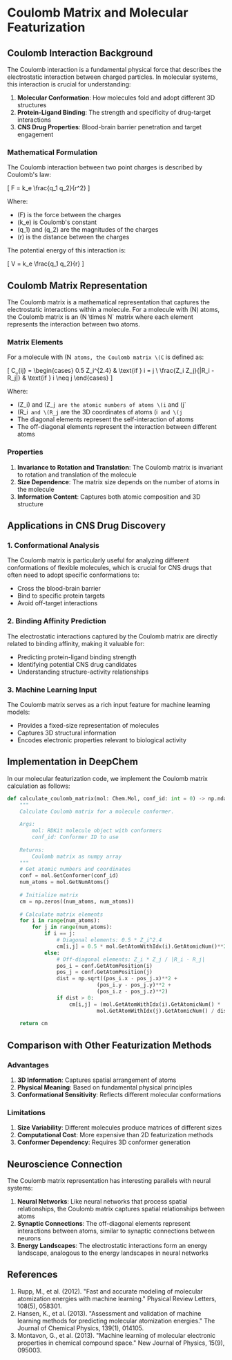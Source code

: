 # Coulomb Matrix and Molecular Featurization

## Coulomb Interaction Background

The Coulomb interaction is a fundamental physical force that describes the electrostatic interaction between charged particles. In molecular systems, this interaction is crucial for understanding:

1. **Molecular Conformation**: How molecules fold and adopt different 3D structures
2. **Protein-Ligand Binding**: The strength and specificity of drug-target interactions
3. **CNS Drug Properties**: Blood-brain barrier penetration and target engagement

### Mathematical Formulation

The Coulomb interaction between two point charges is described by Coulomb's law:

\[ F = k_e \frac{q_1 q_2}{r^2} \]

Where:
- \(F\) is the force between the charges
- \(k_e\) is Coulomb's constant
- \(q_1\) and \(q_2\) are the magnitudes of the charges
- \(r\) is the distance between the charges

The potential energy of this interaction is:

\[ V = k_e \frac{q_1 q_2}{r} \]

## Coulomb Matrix Representation

The Coulomb matrix is a mathematical representation that captures the electrostatic interactions within a molecule. For a molecule with \(N\) atoms, the Coulomb matrix is an \(N \times N` matrix where each element represents the interaction between two atoms.

### Matrix Elements

For a molecule with \(N` atoms, the Coulomb matrix \(C` is defined as:

\[ C_{ij} = \begin{cases} 
0.5 Z_i^{2.4} & \text{if } i = j \\
\frac{Z_i Z_j}{|R_i - R_j|} & \text{if } i \neq j
\end{cases} \]

Where:
- \(Z_i\) and \(Z_j` are the atomic numbers of atoms \(i` and \(j`
- \(R_i` and \(R_j` are the 3D coordinates of atoms \(i` and \(j`
- The diagonal elements represent the self-interaction of atoms
- The off-diagonal elements represent the interaction between different atoms

### Properties

1. **Invariance to Rotation and Translation**: The Coulomb matrix is invariant to rotation and translation of the molecule
2. **Size Dependence**: The matrix size depends on the number of atoms in the molecule
3. **Information Content**: Captures both atomic composition and 3D structure

## Applications in CNS Drug Discovery

### 1. Conformational Analysis

The Coulomb matrix is particularly useful for analyzing different conformations of flexible molecules, which is crucial for CNS drugs that often need to adopt specific conformations to:

- Cross the blood-brain barrier
- Bind to specific protein targets
- Avoid off-target interactions

### 2. Binding Affinity Prediction

The electrostatic interactions captured by the Coulomb matrix are directly related to binding affinity, making it valuable for:

- Predicting protein-ligand binding strength
- Identifying potential CNS drug candidates
- Understanding structure-activity relationships

### 3. Machine Learning Input

The Coulomb matrix serves as a rich input feature for machine learning models:

- Provides a fixed-size representation of molecules
- Captures 3D structural information
- Encodes electronic properties relevant to biological activity

## Implementation in DeepChem

In our molecular featurization code, we implement the Coulomb matrix calculation as follows:

```python
def calculate_coulomb_matrix(mol: Chem.Mol, conf_id: int = 0) -> np.ndarray:
    """
    Calculate Coulomb matrix for a molecule conformer.
    
    Args:
        mol: RDKit molecule object with conformers
        conf_id: Conformer ID to use
        
    Returns:
        Coulomb matrix as numpy array
    """
    # Get atomic numbers and coordinates
    conf = mol.GetConformer(conf_id)
    num_atoms = mol.GetNumAtoms()
    
    # Initialize matrix
    cm = np.zeros((num_atoms, num_atoms))
    
    # Calculate matrix elements
    for i in range(num_atoms):
        for j in range(num_atoms):
            if i == j:
                # Diagonal elements: 0.5 * Z_i^2.4
                cm[i,j] = 0.5 * mol.GetAtomWithIdx(i).GetAtomicNum()**2.4
            else:
                # Off-diagonal elements: Z_i * Z_j / |R_i - R_j|
                pos_i = conf.GetAtomPosition(i)
                pos_j = conf.GetAtomPosition(j)
                dist = np.sqrt((pos_i.x - pos_j.x)**2 + 
                             (pos_i.y - pos_j.y)**2 + 
                             (pos_i.z - pos_j.z)**2)
                if dist > 0:
                    cm[i,j] = (mol.GetAtomWithIdx(i).GetAtomicNum() * 
                             mol.GetAtomWithIdx(j).GetAtomicNum() / dist)
    
    return cm
```

## Comparison with Other Featurization Methods

### Advantages

1. **3D Information**: Captures spatial arrangement of atoms
2. **Physical Meaning**: Based on fundamental physical principles
3. **Conformational Sensitivity**: Reflects different molecular conformations

### Limitations

1. **Size Variability**: Different molecules produce matrices of different sizes
2. **Computational Cost**: More expensive than 2D featurization methods
3. **Conformer Dependency**: Requires 3D conformer generation

## Neuroscience Connection

The Coulomb matrix representation has interesting parallels with neural systems:

1. **Neural Networks**: Like neural networks that process spatial relationships, the Coulomb matrix captures spatial relationships between atoms
2. **Synaptic Connections**: The off-diagonal elements represent interactions between atoms, similar to synaptic connections between neurons
3. **Energy Landscapes**: The electrostatic interactions form an energy landscape, analogous to the energy landscapes in neural networks

## References

1. Rupp, M., et al. (2012). "Fast and accurate modeling of molecular atomization energies with machine learning." Physical Review Letters, 108(5), 058301.
2. Hansen, K., et al. (2013). "Assessment and validation of machine learning methods for predicting molecular atomization energies." The Journal of Chemical Physics, 139(1), 014105.
3. Montavon, G., et al. (2013). "Machine learning of molecular electronic properties in chemical compound space." New Journal of Physics, 15(9), 095003. 

